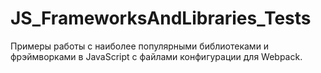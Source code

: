 # JS_FrameworksAndLibraries_Tests
Примеры работы с наиболее популярными библиотеками и фрэймворками в JavaScript c файлами конфигурации для Webpack.
